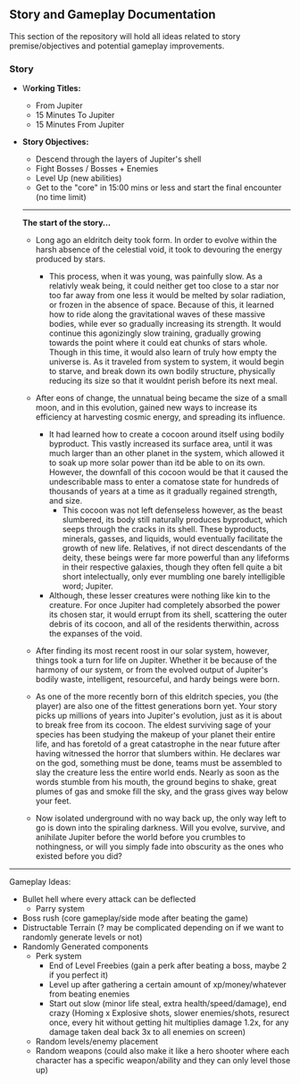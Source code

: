 ## Story and Gameplay Documentation

This section of the repository will hold all ideas related to story premise/objectives and potential gameplay improvements. 

### Story
- W**orking Titles:**
   - From Jupiter
   - 15 Minutes To Jupiter
   - 15 Minutes From Jupiter
   
- **Story Objectives:**
   - Descend through the layers of Jupiter's shell
   - Fight Bosses / Bosses + Enemies
   - Level Up (new abilities)
   - Get to the "core" in 15:00 mins or less and start the final encounter (no time limit)
   
   ----------------------------------------------------
   
	**The start of the story...**

	- Long ago an eldritch deity took form. In order to evolve within the harsh absence of the celestial void, it took to devouring the energy produced by stars.
	    - This process, when it was young, was painfully slow. As a relativly weak being, it could neither get too close to a star nor too far away from one less it would be melted by solar radiation, or frozen in the absence of space. Because of this, it learned how to ride along the gravitational waves of these massive bodies, while ever so gradually increasing its strength. It would continue this agonizingly slow training, gradually growing towards the point where it could eat chunks of stars whole. Though in this time, it would also learn of truly how empty the universe is. As it traveled from system to system, it would begin to starve, and break down its own bodily structure, physically reducing its size so that it wouldnt perish before its next meal.
	- After eons of change, the unnatual being became the size of a small moon, and in this evolution, gained new ways to increase its efficiency at harvesting cosmic energy, and spreading its influence.
	    - It had learned how to create a cocoon around itself using bodily byproduct. This vastly increased its surface area, until it was much larger than an other planet in the system, which allowed it to soak up more solar power than itd be able to on its own. However, the downfall of this cocoon would be that it caused the undescribable mass to enter a comatose state for hundreds of thousands of years at a time as it gradually regained strength, and size.
	    	- This cocoon was not left defenseless however, as the beast slumbered, its body still naturally produces byproduct, which seeps through the cracks in its shell. These byproducts, minerals, gasses, and liquids, would eventually facilitate the growth of new life. Relatives, if not direct descendants of the deity, these beings were far more powerful than any lifeforms in their respective galaxies, though they often fell quite a bit short intelectually, only ever mumbling one barely intelligible word; Jupiter. 
		- Although, these lesser creatures were nothing like kin to the creature. For once Jupiter had completely absorbed the power its chosen star, it would errupt from its shell, scattering the outer debris of its cocoon, and all of the residents therwithin, across the expanses of the void.
	 - After finding its most recent roost in our solar system, however, things took a turn for life on Jupiter. Whether it be because of the harmony of our system, or from the evolved output of Jupiter's bodily waste, intelligent, resourceful, and hardy beings were born.
	 
	 - As one of the more recently born of this eldritch species, you (the player) are also one of the fittest generations born yet. Your story picks up millions of years into Jupiter's evolution, just as it is about to break free from its cocoon. The eldest surviving sage of your species has been studying the makeup of your planet their entire life, and has foretold of a great catastrophe in the near future after having witnessed the horror that slumbers within. He declares war on the god, something must be done, teams must be assembled to slay the creature less the entire world ends. Nearly as soon as the words stumble from his mouth, the ground begins to shake, great plumes of gas and smoke fill the sky, and the grass gives way below your feet.
	 - Now isolated underground with no way back up, the only way left to go is down into the spiraling darkness. Will you evolve, survive, and anihilate Jupiter before the world before you crumbles to nothingness, or will you simply fade into obscurity as the ones who existed before you did?
	 
----------------------------------------------------------

Gameplay Ideas:
- Bullet hell where every attack can be deflected
    - Parry system
- Boss rush (core gameplay/side mode after beating the game)
- Distructable Terrain (? may be complicated depending on if we want to randomly generate levels or not)
- Randomly Generated components 
    - Perk system
        - End of Level Freebies (gain a perk after beating a boss, maybe 2 if you perfect it)
        - Level up after gathering a certain amount of xp/money/whatever from beating enemies
        - Start out slow (minor life steal, extra health/speed/damage), end crazy (Homing x Explosive shots, slower enemies/shots, resurect once, every hit without getting hit multiplies damage 1.2x, for any damage taken deal back 3x to all enemies on screen)
    - Random levels/enemy placement
    - Random weapons (could also make it like a hero shooter where each character has a specific weapon/ability and they can only level those up)
